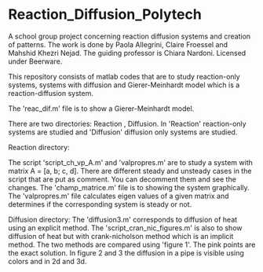 # Reaction_Diffusion_Polytech
A school group project concerning reaction diffusion systems and creation of patterns. The work is done by Paola Allegrini, Claire Froessel and Mahshid Khezri Nejad. The guiding professor is Chiara Nardoni. Licensed under Beerware.

This repository consists of matlab codes that are to study reaction-only systems, systems with diffusion and Gierer-Meinhardt model which is a reaction-diffusion system.

The 'reac_dif.m' file is to show a Gierer-Meinhardt model.

There are two directories: Reaction , Diffusion.
In 'Reaction' reaction-only systems are studied and 'Diffusion' diffusion only systems are studied.

Reaction directory:

The script 'script_ch_vp_A.m' and 'valpropres.m' are to study a system with matrix A = [a, b; c, d]. There are different steady and unsteady cases in the script that are put as comment. You can decomment them and see the changes.
The 'champ_matrice.m' file is to showing the system graphically.
The 'valpropres.m' file calculates eigen values of a given matrix and determines if the corresponding system is steady or not.

Diffusion directory:
The 'diffusion3.m' corresponds to diffusion of heat using an explicit method.
The 'script_cran_nic_figures.m' is also to show diffusion of heat but with crank-nicholson method which is an implicit method. The two methods are compared using 'figure 1'. The pink points are the exact solution. In figure 2 and 3 the diffusion in a pipe is visible using colors and in 2d and 3d.

